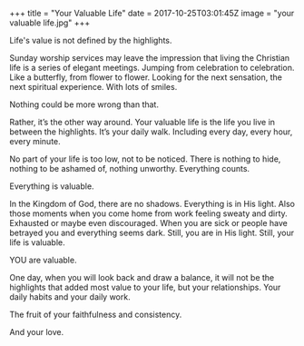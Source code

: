 +++
title = "Your Valuable Life"
date = 2017-10-25T03:01:45Z
image = "your valuable life.jpg"
+++

Life's value is not defined by the highlights.

Sunday worship services may leave the impression that living the Christian life is a series of elegant meetings. Jumping from celebration to celebration. Like a butterfly, from flower to flower. Looking for the next sensation, the next spiritual experience. With lots of smiles.

Nothing could be more wrong than that.

Rather, it’s the other way around. Your valuable life is the life you live in between the highlights. It’s your daily walk. Including every day, every hour, every minute.

No part of your life is too low, not to be noticed. There is nothing to hide, nothing to be ashamed of, nothing unworthy. Everything counts.

Everything is valuable.

In the Kingdom of God, there are no shadows. Everything is in His light. Also those moments when you come home from work feeling sweaty and dirty. Exhausted or maybe even discouraged. When you are sick or people have betrayed you and everything seems dark. Still, you are in His light. Still, your life is valuable.

YOU are valuable.

One day, when you will look back and draw a balance, it will not be the highlights that added most value to your life, but your relationships. Your daily habits and your daily work. 

The fruit of your faithfulness and consistency. 

And your love.

